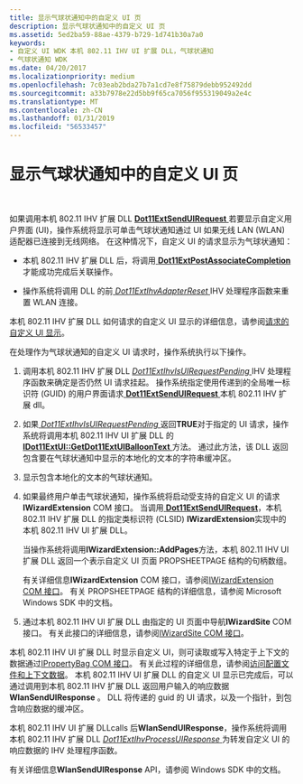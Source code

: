 ```yaml
---
title: 显示气球状通知中的自定义 UI 页
description: 显示气球状通知中的自定义 UI 页
ms.assetid: 5ed2ba59-88ae-4379-b729-1d741b30a7a0
keywords:
- 自定义 UI WDK 本机 802.11 IHV UI 扩展 DLL，气球状通知
- 气球状通知 WDK
ms.date: 04/20/2017
ms.localizationpriority: medium
ms.openlocfilehash: 7c03eab2bda27b7a1cd7e8f75879debb952492dd
ms.sourcegitcommit: a33b7978e22d5bb9f65ca7056f955319049a2e4c
ms.translationtype: MT
ms.contentlocale: zh-CN
ms.lasthandoff: 01/31/2019
ms.locfileid: "56533457"
---
```

# <a name="displaying-custom-ui-pages-within-a-balloon-notification"></a>显示气球状通知中的自定义 UI 页




 

如果调用本机 802.11 IHV 扩展 DLL [ **Dot11ExtSendUIRequest** ](https://msdn.microsoft.com/library/windows/hardware/ff547567)若要显示自定义用户界面 (UI)，操作系统将显示可单击气球状通知通过 UI 如果无线 LAN (WLAN) 适配器已连接到无线网络。 在这种情况下，自定义 UI 的请求显示为气球状通知：

-   本机 802.11 IHV 扩展 DLL 后，将调用[ **Dot11ExtPostAssociateCompletion** ](https://msdn.microsoft.com/library/windows/hardware/ff547530)才能成功完成后关联操作。

-   操作系统将调用 DLL 的前[ *Dot11ExtIhvAdapterReset* ](https://msdn.microsoft.com/library/windows/hardware/ff547434) IHV 处理程序函数来重置 WLAN 连接。

本机 802.11 IHV 扩展 DLL 如何请求的自定义 UI 显示的详细信息，请参阅[请求的自定义 UI 显示](requesting-the-display-of-a-custom-ui.md)。

在处理作为气球状通知的自定义 UI 请求时，操作系统执行以下操作。

1.  调用本机 802.11 IHV 扩展 DLL [ *Dot11ExtIhvIsUIRequestPending* ](https://msdn.microsoft.com/library/windows/hardware/ff547479) IHV 处理程序函数来确定是否仍然 UI 请求挂起。 操作系统指定使用传递到的全局唯一标识符 (GUID) 的用户界面请求[ **Dot11ExtSendUIRequest** ](https://msdn.microsoft.com/library/windows/hardware/ff547567)本机 802.11 IHV 扩展 dll。

2.  如果[ *Dot11ExtIhvIsUIRequestPending* ](https://msdn.microsoft.com/library/windows/hardware/ff547479)返回**TRUE**对于指定的 UI 请求，操作系统将调用本机 802.11 IHV UI 扩展 DLL 的[**IDot11ExtUI::GetDot11ExtUIBalloonText** ](https://msdn.microsoft.com/library/windows/hardware/ff553771)方法。 通过此方法，该 DLL 返回包含要在气球状通知中显示的本地化的文本的字符串缓冲区。

3.  显示包含本地化的文本的气球状通知。

4.  如果最终用户单击气球状通知，操作系统将启动受支持的自定义 UI 的请求**IWizardExtension** COM 接口。 当调用[ **Dot11ExtSendUIRequest**](https://msdn.microsoft.com/library/windows/hardware/ff547567)，本机 802.11 IHV 扩展 DLL 的指定类标识符 (CLSID) **IWizardExtension**实现中的本机 802.11 IHV UI 扩展 DLL。

    当操作系统将调用**IWizardExtension::AddPages**方法，本机 802.11 IHV UI 扩展 DLL 返回一个表示自定义 UI 页面 PROPSHEETPAGE 结构的句柄数组。

    有关详细信息**IWizardExtension** COM 接口，请参阅[IWizardExtension COM 接口](https://go.microsoft.com/fwlink/p/?linkid=56607)。 有关 PROPSHEETPAGE 结构的详细信息，请参阅 Microsoft Windows SDK 中的文档。

5.  通过本机 802.11 IHV UI 扩展 DLL 由指定的 UI 页面中导航**IWizardSite** COM 接口。 有关此接口的详细信息，请参阅[IWizardSite COM 接口](https://go.microsoft.com/fwlink/p/?linkid=56608)。

本机 802.11 IHV UI 扩展 DLL 时显示自定义 UI，则可读取或写入特定于上下文的数据通过[IPropertyBag COM 接口](https://go.microsoft.com/fwlink/p/?linkid=56610)。 有关此过程的详细信息，请参阅[访问配置文件和上下文数据](accessing-profile-and-context-data.md)。 本机 802.11 IHV UI 扩展 DLL 的自定义 UI 显示已完成后，可以通过调用到本机 802.11 IHV 扩展 DLL 返回用户输入的响应数据**WlanSendUIResponse** 。 DLL 将传递的 guid 的 UI 请求，以及一个指针，到包含响应数据的缓冲区。

本机 802.11 IHV UI 扩展 DLLcalls 后**WlanSendUIResponse**，操作系统将调用本机 802.11 IHV 扩展 DLL [ *Dot11ExtIhvProcessUIResponse* ](https://msdn.microsoft.com/library/windows/hardware/ff547504)为转发自定义 UI 的响应数据的 IHV 处理程序函数。

有关详细信息**WlanSendUIResponse** API，请参阅 Windows SDK 中的文档。

 

 





